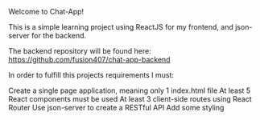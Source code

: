 Welcome to Chat-App!

This is a simple learning project using ReactJS for my frontend, and json-server for the backend.

The backend repository will be found here: https://github.com/fusion407/chat-app-backend

In order to fulfill this projects requirements I must:

Create a single page application, meaning only 1 index.html file
At least 5 React components must be used
At least 3 client-side routes using React Router
Use json-server to create a RESTful API
Add some styling